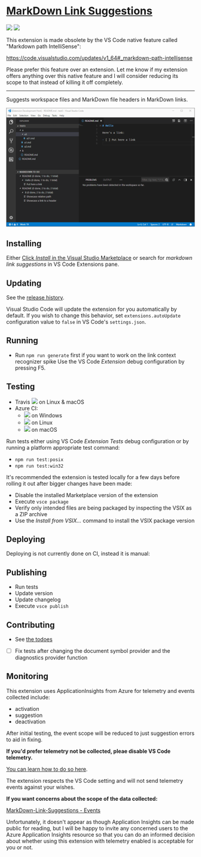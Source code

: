 # [MarkDown Link Suggestions](https://marketplace.visualstudio.com/items?itemName=TomasHubelbauer.vscode-markdown-link-suggestions)

[![](https://vsmarketplacebadge.apphb.com/installs-short/TomasHubelbauer.vscode-markdown-link-suggestions.svg)](https://marketplace.visualstudio.com/items?itemName=TomasHubelbauer.vscode-markdown-link-suggestions)
[![](https://vsmarketplacebadge.apphb.com/downloads-short/TomasHubelbauer.vscode-markdown-link-suggestions.svg)](https://marketplace.visualstudio.com/items?itemName=TomasHubelbauer.vscode-markdown-link-suggestions)

This extension is made obsolete by the VS Code native feature called
"Markdown path IntelliSense":

https://code.visualstudio.com/updates/v1_64#_markdown-path-intellisense

Please prefer this feature over an extension. Let me know if my extension offers
anything over this native feature and I will consider reducing its scope to that
instead of killing it off completely.

---

Suggests workspace files and MarkDown file headers in MarkDown links.

![Screenshot](screenshot.gif)

## Installing

Either [Click *Install* in the Visual Studio Marketplace](https://marketplace.visualstudio.com/items?itemName=TomasHubelbauer.vscode-markdown-link-suggestions)
or search for *markdown link suggestions* in VS Code Extensions pane.

## Updating

See the [release history](CHANGELOG.md).

Visual Studio Code will update the extension for you automatically by default.
If you wish to change this behavior, set `extensions.autoUpdate` configuration value to `false` in VS Code's `settings.json`.

## Running

- Run `npm run generate` first if you want to work on the link context recognizer spike
Use the VS Code *Extension* debug configuration by pressing F5.

## Testing

- Travis [![](https://travis-ci.org/TomasHubelbauer/vscode-markdown-link-suggestions.svg?branch=master)](https://travis-ci.org/TomasHubelbauer/vscode-markdown-link-suggestions) on Linux & macOS
- Azure CI:
  - [![](https://tomashubelbauer.visualstudio.com/VSCode/_apis/build/status/MarkDown%20Link%20Suggestions%20Windows)](https://tomashubelbauer.visualstudio.com/VSCode/_build/latest?definitionId=4) on Windows
  - [![](https://tomashubelbauer.visualstudio.com/VSCode/_apis/build/status/MarkDown%20Link%20Suggestions%20Linux)](https://tomashubelbauer.visualstudio.com/VSCode/_build/latest?definitionId=3) on Linux
  - [![](https://tomashubelbauer.visualstudio.com/VSCode/_apis/build/status/MarkDown%20Link%20Suggestions%20macOS)](https://tomashubelbauer.visualstudio.com/VSCode/_build/latest?definitionId=2) on macOS

Run tests either using VS Code *Extension Tests* debug configuration or by running a platform appropriate test command:

- `npm run test:posix`
- `npm run test:win32`

It's recommended the extension is tested locally for a few days before rolling it out after bigger changes have been made:

- Disable the installed Marketplace version of the extension
- Execute `vsce package`
- Verify only intended files are being packaged by inspecting the VSIX as a ZIP archive
- Use the *Install from VSIX…* command to install the VSIX package version

## Deploying

Deploying is not currently done on CI, instead it is manual:

## Publishing

- Run tests
- Update version
- Update changelog
- Execute `vsce publish`

## Contributing

- See [the todoes](todo)
- [ ] Fix tests after changing the document symbol provider and the diagnostics provider function

## Monitoring

This extension uses ApplicationInsights from Azure for telemetry and events collected include:

- activation
- suggestion
- deactivation

After initial testing, the event scope will be reduced to just suggestion errors to aid in fixing.

**If you'd prefer telemetry not be collected, pleae disable VS Code telemetry.**

[You can learn how to do so here](https://code.visualstudio.com/docs/supporting/FAQ#_how-to-disable-telemetry-reporting).

The extension respects the VS Code setting and will not send telemetry events against your wishes.

**If you want concerns about the scope of the data collected:**

[MarkDown-Link-Suggestions - Events](https://portal.azure.com/#@tomashubelbauerlive.onmicrosoft.com/resource/subscriptions/808a4574-3b06-4368-ab54-bb29b1da0974/resourcegroups/VSCode-Extensions/providers/microsoft.insights/components/MarkDown-Link-Suggestions/events)

Unfortunately, it doesn't appear as though Application Insights can be made public for reading,
but I will be happy to invite any concerned users to the Azure Application Insights resource
so that you can do an informed decision about whether using this extension with telemetry
enabled is acceptable for you or not.
